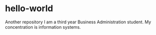# hello-world
Another repository
I am a third year Business Administration student.
My concentration is information systems.
